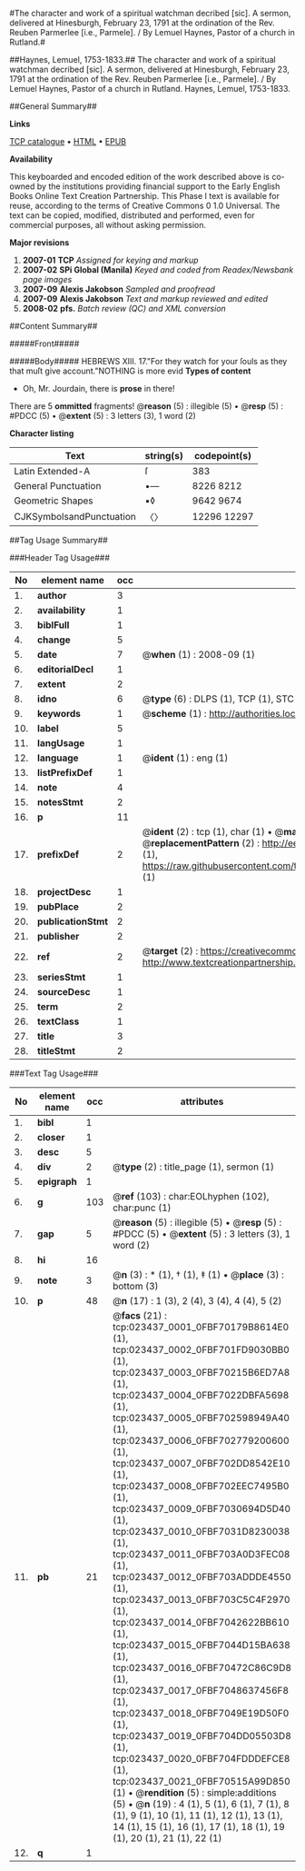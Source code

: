 #The character and work of a spiritual watchman decribed [sic]. A sermon, delivered at Hinesburgh, February 23, 1791 at the ordination of the Rev. Reuben Parmerlee [i.e., Parmele]. / By Lemuel Haynes, Pastor of a church in Rutland.#

##Haynes, Lemuel, 1753-1833.##
The character and work of a spiritual watchman decribed [sic]. A sermon, delivered at Hinesburgh, February 23, 1791 at the ordination of the Rev. Reuben Parmerlee [i.e., Parmele]. / By Lemuel Haynes, Pastor of a church in Rutland.
Haynes, Lemuel, 1753-1833.

##General Summary##

**Links**

[TCP catalogue](http://www.ota.ox.ac.uk/tcp/)  • 
[HTML](http://tei.it.ox.ac.uk/tcp/Texts-HTML/free/N18/N18083.html)  • 
[EPUB](http://tei.it.ox.ac.uk/tcp/Texts-EPUB/free/N18/N18083.epub)

**Availability**

This keyboarded and encoded edition of the
	       work described above is co-owned by the institutions
	       providing financial support to the Early English Books
	       Online Text Creation Partnership. This Phase I text is
	       available for reuse, according to the terms of Creative
	       Commons 0 1.0 Universal. The text can be copied,
	       modified, distributed and performed, even for
	       commercial purposes, all without asking permission.

**Major revisions**

1. __2007-01__ __TCP__ *Assigned for keying and markup*
1. __2007-02__ __SPi Global (Manila)__ *Keyed and coded from Readex/Newsbank page images*
1. __2007-09__ __Alexis Jakobson__ *Sampled and proofread*
1. __2007-09__ __Alexis Jakobson__ *Text and markup reviewed and edited*
1. __2008-02__ __pfs.__ *Batch review (QC) and XML conversion*

##Content Summary##

#####Front#####

#####Body#####
HEBREWS XIII. 17."For they watch for your ſouls as they that muſt give account."NOTHING is more evid
**Types of content**

  * Oh, Mr. Jourdain, there is **prose** in there!

There are 5 **ommitted** fragments! 
 @__reason__ (5) : illegible (5)  •  @__resp__ (5) : #PDCC (5)  •  @__extent__ (5) : 3 letters (3), 1 word (2)

**Character listing**


|Text|string(s)|codepoint(s)|
|---|---|---|
|Latin Extended-A|ſ|383|
|General Punctuation|•—|8226 8212|
|Geometric Shapes|▪◊|9642 9674|
|CJKSymbolsandPunctuation|〈〉|12296 12297|

##Tag Usage Summary##

###Header Tag Usage###

|No|element name|occ|attributes|
|---|---|---|---|
|1.|__author__|3||
|2.|__availability__|1||
|3.|__biblFull__|1||
|4.|__change__|5||
|5.|__date__|7| @__when__ (1) : 2008-09 (1)|
|6.|__editorialDecl__|1||
|7.|__extent__|2||
|8.|__idno__|6| @__type__ (6) : DLPS (1), TCP (1), STC (1), NOTIS (1), IMAGE-SET (1), EVANS-CITATION (1)|
|9.|__keywords__|1| @__scheme__ (1) : http://authorities.loc.gov/ (1)|
|10.|__label__|5||
|11.|__langUsage__|1||
|12.|__language__|1| @__ident__ (1) : eng (1)|
|13.|__listPrefixDef__|1||
|14.|__note__|4||
|15.|__notesStmt__|2||
|16.|__p__|11||
|17.|__prefixDef__|2| @__ident__ (2) : tcp (1), char (1)  •  @__matchPattern__ (2) : ([0-9\-]+):([0-9IVX]+) (1), (.+) (1)  •  @__replacementPattern__ (2) : http://eebo.chadwyck.com/downloadtiff?vid=$1&page=$2 (1), https://raw.githubusercontent.com/textcreationpartnership/Texts/master/tcpchars.xml#$1 (1)|
|18.|__projectDesc__|1||
|19.|__pubPlace__|2||
|20.|__publicationStmt__|2||
|21.|__publisher__|2||
|22.|__ref__|2| @__target__ (2) : https://creativecommons.org/publicdomain/zero/1.0/ (1), http://www.textcreationpartnership.org/docs/. (1)|
|23.|__seriesStmt__|1||
|24.|__sourceDesc__|1||
|25.|__term__|2||
|26.|__textClass__|1||
|27.|__title__|3||
|28.|__titleStmt__|2||


###Text Tag Usage###

|No|element name|occ|attributes|
|---|---|---|---|
|1.|__bibl__|1||
|2.|__closer__|1||
|3.|__desc__|5||
|4.|__div__|2| @__type__ (2) : title_page (1), sermon (1)|
|5.|__epigraph__|1||
|6.|__g__|103| @__ref__ (103) : char:EOLhyphen (102), char:punc (1)|
|7.|__gap__|5| @__reason__ (5) : illegible (5)  •  @__resp__ (5) : #PDCC (5)  •  @__extent__ (5) : 3 letters (3), 1 word (2)|
|8.|__hi__|16||
|9.|__note__|3| @__n__ (3) : * (1), † (1), ‡ (1)  •  @__place__ (3) : bottom (3)|
|10.|__p__|48| @__n__ (17) : 1 (3), 2 (4), 3 (4), 4 (4), 5 (2)|
|11.|__pb__|21| @__facs__ (21) : tcp:023437_0001_0FBF70179B8614E0 (1), tcp:023437_0002_0FBF701FD9030BB0 (1), tcp:023437_0003_0FBF70215B6ED7A8 (1), tcp:023437_0004_0FBF7022DBFA5698 (1), tcp:023437_0005_0FBF702598949A40 (1), tcp:023437_0006_0FBF702779200600 (1), tcp:023437_0007_0FBF702DD8542E10 (1), tcp:023437_0008_0FBF702EEC7495B0 (1), tcp:023437_0009_0FBF7030694D5D40 (1), tcp:023437_0010_0FBF7031D8230038 (1), tcp:023437_0011_0FBF703A0D3FEC08 (1), tcp:023437_0012_0FBF703ADDDE4550 (1), tcp:023437_0013_0FBF703C5C4F2970 (1), tcp:023437_0014_0FBF7042622BB610 (1), tcp:023437_0015_0FBF7044D15BA638 (1), tcp:023437_0016_0FBF70472C86C9D8 (1), tcp:023437_0017_0FBF7048637456F8 (1), tcp:023437_0018_0FBF7049E19D50F0 (1), tcp:023437_0019_0FBF704DD05503D8 (1), tcp:023437_0020_0FBF704FDDDEFCE8 (1), tcp:023437_0021_0FBF70515A99D850 (1)  •  @__rendition__ (5) : simple:additions (5)  •  @__n__ (19) : 4 (1), 5 (1), 6 (1), 7 (1), 8 (1), 9 (1), 10 (1), 11 (1), 12 (1), 13 (1), 14 (1), 15 (1), 16 (1), 17 (1), 18 (1), 19 (1), 20 (1), 21 (1), 22 (1)|
|12.|__q__|1||

